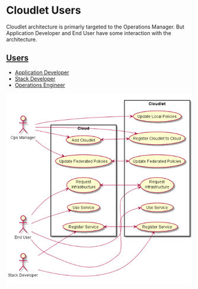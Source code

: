 # Cloudlet Users
Cloudlet architecture is primarly targeted to the Operations Manager. But Application Developer and End User have some
interaction with the architecture.

## [Users](Actors/README.md)
 * [Application Developer](Actors/ApplicationDeveloper/README.md)
 * [Stack Developer](Actors/OperationsManager/README.md)
 * [Operations Engineer](Actors/StackDeveloper/README.md)
 
 ![Image](UseCases.png)

